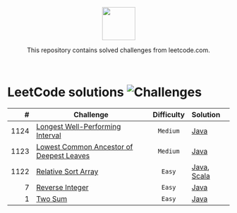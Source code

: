 <p align="center">
    <a href="https://leetcode.com/">
        <img height=75 src="https://miro.medium.com/max/1400/0*GePc7lo4CF4A3guP.png">
    </a>
</p>
<p align="center">This repository contains solved challenges from leetcode.com. </p><br>

<!-- 
![Language](https://img.shields.io/badge/Language-Java_8-7873ae.svg)
![Language](https://img.shields.io/badge/Language-Python_3-7873ae.svg)
![Language](https://img.shields.io/badge/Language-Groovy_2.5.6-7873ae.svg)
![Language](https://img.shields.io/badge/Language-Javascript-7873ae.svg)
![Language](https://img.shields.io/badge/Language-Scala_2.12.8-7873ae.svg)
![Language](https://img.shields.io/badge/Language-Bash-7873ae.svg)
-->
  

LeetCode solutions ![Challenges](https://img.shields.io/badge/Challenges-5_solved-orange.svg)
=====   


| #   | Challenge                                                                                                                   |   Difficulty  |  Solution |
|-----:|------------------------------------------------------------------------------------------------------------------------|:-------------:|:---------|
| 1124   | [Longest Well-Performing Interval](https://leetcode.com/problems/longest-well-performing-interval/)                      |     `Medium`    | [Java](relativeSortArray/RelativeSortArray.java) |
| 1123   | [Lowest Common Ancestor of Deepest Leaves](https://leetcode.com/problems/lowest-common-ancestor-of-deepest-leaves/)      |     `Medium`    | [Java](relativeSortArray/RelativeSortArray.java) |
| 1122   | [Relative Sort Array](https://leetcode.com/problems/relative-sort-array/)                                                |     `Easy`    | [Java](relativeSortArray/RelativeSortArray.java), [Scala](relativeSortArray/RelativeSortArrayS.scala) |
| 7      | [Reverse Integer](https://leetcode.com/problems/reverse-integer/)                                                        |     `Easy`    | [Java](reverseInteger/ReverseInteger.java) |
| 1      | [Two Sum](https://leetcode.com/problems/two-sum/)                                                                        |     `Easy`    | [Java](twoSum/TwoSum.java) |
